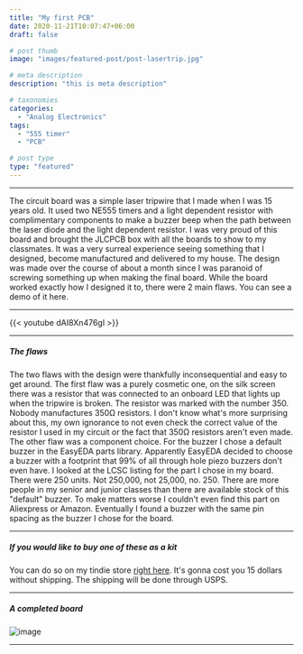 ```yaml
---
title: "My first PCB"
date: 2020-11-21T10:07:47+06:00
draft: false

# post thumb
image: "images/featured-post/post-lasertrip.jpg"

# meta description
description: "this is meta description"

# taxonomies
categories:
  - "Analog Electronics"
tags:
  - "555 timer"
  - "PCB"

# post type
type: "featured"
---
```



<hr>

The circuit board was a simple laser tripwire that I made when I was 15 years old. It used two NE555 timers and a light dependent resistor with complimentary components to make a buzzer beep when the path between the laser diode and the light dependent resistor. I was very proud of this board and brought the JLCPCB box with all the boards to show to my classmates. It was a very surreal experience seeing something that I designed, become manufactured and delivered to my house. The design was made over the course of about a month since I was paranoid of screwing something up when making the final board. While the board worked exactly how I designed it to, there were 2 main flaws. You can see a demo of it here.

<hr>

{{< youtube dAI8Xn476gI >}}

<hr>

##### The flaws

The two flaws with the design were thankfully inconsequential and easy to get around. The first flaw was a purely cosmetic one, on the silk screen there was a resistor that was connected to an onboard LED that lights up when the tripwire is broken. The resistor was marked with the number 350. Nobody manufactures 350Ω resistors. I don't know what's more surprising about this, my own ignorance to not even check the correct value of the resistor I used in my circuit or the fact that 350Ω resistors aren't even made. The other flaw was a component choice. For the buzzer I chose a default buzzer in the EasyEDA parts library. Apparently EasyEDA decided to choose a buzzer with a footprint that 99% of all through hole piezo buzzers don't even have. I looked at the LCSC listing for the part I chose in my board. There were 250 units. Not 250,000, not 25,000, no. 250. There are more people in my senior and junior classes than there are available stock of this "default" buzzer. To make matters worse I couldn't even find this part on Aliexpress or Amazon. Eventually I found a buzzer with the same pin spacing as the buzzer I chose for the board.

<hr>


##### If you would like to buy one of these as a kit

You can do so on my tindie store [right here]. It's gonna cost you 15 dollars without shipping. The shipping will be done through USPS.

[right here]: https://www.tindie.com/stores/varunsreedharan/

<hr>


##### A completed board

![image](../../images/post/IMG_4348.JPG)

<hr>


